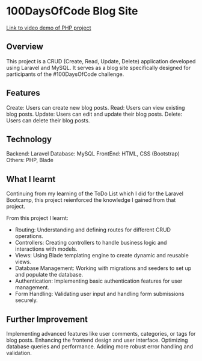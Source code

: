 # 100DaysOfCode Blog Site
[Link to video demo of PHP project](https://youtu.be/MWboqTa30a4)

## Overview
This project is a CRUD (Create, Read, Update, Delete) application developed using Laravel and MySQL. It serves as a blog site specifically designed for participants of the #100DaysOfCode challenge.

## Features
Create: Users can create new blog posts.
Read: Users can view existing blog posts.
Update: Users can edit and update their blog posts.
Delete: Users can delete their blog posts.

## Technology
Backend: Laravel
Database: MySQL
FrontEnd: HTML, CSS (Bootstrap)
Others: PHP, Blade 

## What I learnt
Continuing from my learning of the ToDo List which I did for the Laravel Bootcamp, this project reienforced the knowledge I gained from that project.

From this project I learnt:

- Routing: Understanding and defining routes for different CRUD operations.
- Controllers: Creating controllers to handle business logic and interactions with models.
- Views: Using Blade templating engine to create dynamic and reusable views.
- Database Management: Working with migrations and seeders to set up and populate the database.
- Authentication: Implementing basic authentication features for user management.
- Form Handling: Validating user input and handling form submissions securely.


## Further Improvement

Implementing advanced features like user comments, categories, or tags for blog posts.
Enhancing the frontend design and user interface.
Optimizing database queries and performance.
Adding more robust error handling and validation.
